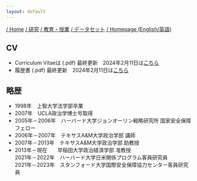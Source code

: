```yaml
---
layout: default
---
```


[/ Home](https://skurizaki.github.io/jpn/) [/ 研究](./research.html) [/ 教育・授業](./teaching.html) [/ データセット](./datasets.html) [/ Homepage (English/英語)](https://skurizaki.github.io/homepage/)

## CV
- Curriculum Vitaeは (.pdf) 最終更新　2024年2月11日は[こちら](https://www.dropbox.com/scl/fi/jhus532e3r914euxvokpm/kurizaki-cv.pdf)
- 履歴書 (.pdf) 最終更新　2024年2月11日は[こちら](https://www.dropbox.com/scl/fi/jhus532e3r914euxvokpm/kurizaki-cv-j.pdf)

## 略歴
- 1998年　上智大学法学部卒業
- 2007年　UCLA政治学博士号取得
- 2005年－2006年　ハーバード大学ジョンオーリン戦略研究所 国家安全保障フェロー
- 2006年－2007年　テキサスA&M大学政治学部 講師
- 2007年－2013年　テキサスA&M大学政治学部 助教授
- 2013年－現在　　早稲田大学政治経済学部 准教授<br>
2021年－2022年　ハーバード大学日米関係プログラム客員研究員<br>
2021年－2023年　スタンフォード大学国際安全保障協力センター客員研究員<br>
